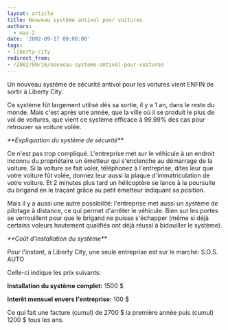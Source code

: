 ```yaml
---
layout: article
title: Nouveau système antivol pour voitures
authors:
  - max-2
date: '2002-09-17 00:00:00'
tags:
- liberty-city
redirect_from:
- /2002/09/16/nouveau-systeme-antivol-pour-voitures
---
```


Un nouveau système de sécurité antivol pour les voitures vient ENFIN de sortir à Liberty City.

Ce système fût largement utilisé dès sa sortie, il y a 1 an, dans le reste du monde. Mais c'est après une année, que la ville où il se produit le plus de vol de voitures, que vient ce système efficace à 99.99% des cas pour retrouver sa voiture volée.

_\*\*Expliquation du système de sécurité_\*\*

Ce n'est pas trop compliqué. L'entreprise met sur le véhicule à un endroit inconnu du propriétaire un émetteur qui s'enclenche au démarrage de la voiture. Si la voiture se fait voler, téléphonez à l'entreprise, dites leur que votre voiture fût volée, donnez leur aussi la plaque d'immatriculation de votre voiture. Et 2 minutes plus tard un hélicoptère se lance à la poursuite du brigand en le traçant grâce au petit émetteur indiquant sa position.

Mais il y a aussi une autre possibilité: l'entreprise met aussi un système de pilotage à distance, ce qui permet d'arrêter le véhicule. Bien sur les portes se verrouillent pour que le brigand ne puisse s'échapper (même si déjà certains voleurs hautement qualifiés ont déjà réussi à bidouiller le système).

_\*\*Coût d'installation du système_\*\*

Pour l'instant, à Liberty City, une seule entreprise est sur le marché: S.O.S. AUTO

Celle-ci indique les prix suivants:

**Installation du système complet:** 1500 $

**Interêt mensuel envers l'entreprise:** 100 $

Ce qui fait une facture (cumul) de 2700 $ la première année puis (cumul) 1200 $ tous les ans.